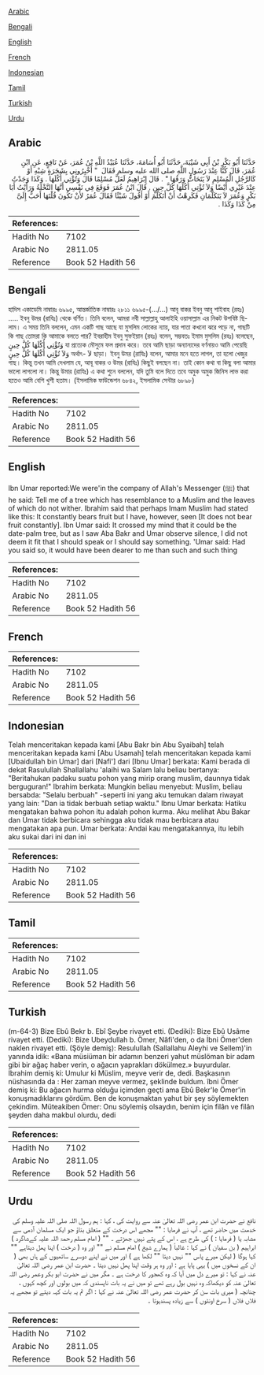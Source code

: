 [Arabic](#arabic)

[Bengali](#bengali)

[English](#english)

[French](#french)

[Indonesian](#indonesian)

[Tamil](#tamil)

[Turkish](#turkish)

[Urdu](#urdu)

## Arabic


<div dir="rtl" lang="ar" style={{fontSize:'larger',backgroundColor:'#f8f9fa',padding:20}}>
حَدَّثَنَا أَبُو بَكْرِ بْنُ أَبِي شَيْبَةَ، حَدَّثَنَا أَبُو أُسَامَةَ، حَدَّثَنَا عُبَيْدُ اللَّهِ بْنُ عُمَرَ، عَنْ نَافِعٍ، عَنِ ابْنِ عُمَرَ، قَالَ كُنَّا عِنْدَ رَسُولِ اللَّهِ صلى الله عليه وسلم فَقَالَ ‏ "‏ أَخْبِرُونِي بِشَجَرَةٍ شِبْهِ أَوْ كَالرَّجُلِ الْمُسْلِمِ لاَ يَتَحَاتُّ وَرَقُهَا ‏"‏ ‏.‏ قَالَ إِبْرَاهِيمُ لَعَلَّ مُسْلِمًا قَالَ وَتُؤْتِي أُكُلَهَا ‏.‏ وَكَذَا وَجَدْتُ عِنْدَ غَيْرِي أَيْضًا وَلاَ تُؤْتِي أُكُلَهَا كُلَّ حِينٍ ‏.‏ قَالَ ابْنُ عُمَرَ فَوَقَعَ فِي نَفْسِي أَنَّهَا النَّخْلَةُ وَرَأَيْتُ أَبَا بَكْرٍ وَعُمَرَ لاَ يَتَكَلَّمَانِ فَكَرِهْتُ أَنْ أَتَكَلَّمَ أَوْ أَقُولَ شَيْئًا فَقَالَ عُمَرُ لأَنْ تَكُونَ قُلْتَهَا أَحَبُّ إِلَىَّ مِنْ كَذَا وَكَذَا ‏.‏
</div>
<div style={{backgroundColor:'#f8f9fa',padding:20, marginBottom: 10}}><table> <thead> <tr> <th>References:</th> <th></th> </tr> </thead> <tbody><tr><td>Hadith No</td><td>7102</td></tr><tr><td>Arabic No</td><td>2811.05</td></tr><tr><td>Reference</td><td>Book 52 Hadith 56</td></tr></tbody></table></div>

## Bengali


<div dir="ltr" lang="bn" style={{fontSize:'larger',backgroundColor:'#f8f9fa',padding:20}}>
হাদিস একাডেমি নাম্বারঃ ৬৯৯৫, আন্তর্জাতিক নাম্বারঃ ২৮১১ ৬৯৯৫-(.../...) আবূ বাকর ইবনু আবূ শাইবাহ (রহঃ) ..... ইবনু উমর (রাযিঃ) থেকে বর্ণিত। তিনি বলেন, আমরা নবী সাল্লাল্লাহু আলাইহি ওয়াসাল্লাম এর নিকট উপবিষ্ট ছিলাম। এ সময় তিনি বললেন, এমন একটি গাছ আছে যা মুসলিম লোকের ন্যায়, যার পাতা কখনো ঝরে পড়ে না, গাছটি কি গাছ তোমরা কি আমাকে বলতে পার? ইবরাহীম ইবনু সুফইয়ান (রহঃ) বলেন, সম্ভবতঃ ইমাম মুসলিম (রহঃ) বলেছেন, وَتُؤْتِي أُكُلَهَا كُلَّ حِينٍ যা প্রত্যেক মৌসুমে ফল প্রদান করে। তবে আমি ছাড়া অন্যান্যদের বর্ণনায়ও আমি পেয়েছি وَلاَ تُؤْتِي أُكُلَهَا كُلَّ حِينٍ অর্থাৎ- لاَ ছাড়া। ইবনু উমর (রাযিঃ) বলেন, আমার মনে হতে লাগল, তা হলো খেজুর গাছ। কিন্তু তখন আমি দেখলাম যে, আবূ বাকর ও উমর (রাযিঃ) কিছুই বলছেন না। তাই কোন কথা বা কিছু বলা আমার ভালো লাগলো না। কিন্তু উমার (রাযিঃ) এ কথা শুনে বললেন, যদি তুমি বলে দিতে তবে অমুক অমুক জিনিস লাভ করা হতেও আমি বেশি খুশী হতাম। (ইসলামিক ফাউন্ডেশন ৬৮৪২, ইসলামিক সেন্টার ৬৮৯৮)
</div>
<div style={{backgroundColor:'#f8f9fa',padding:20, marginBottom: 10}}><table> <thead> <tr> <th>References:</th> <th></th> </tr> </thead> <tbody><tr><td>Hadith No</td><td>7102</td></tr><tr><td>Arabic No</td><td>2811.05</td></tr><tr><td>Reference</td><td>Book 52 Hadith 56</td></tr></tbody></table></div>

## English


<div dir="ltr" lang="en" style={{fontSize:'larger',backgroundColor:'#f8f9fa',padding:20}}>
Ibn Umar reported:We were'in the company of Allah's Messenger (ﷺ) that he said: Tell me of a tree which has resemblance to a Muslim and the leaves of which do not wither. Ibrahim said that perhaps Imam Muslim had stated like this: It constantly bears fruit but I have, however, seen [It does not bear fruit constantly]. Ibn Umar said: It crossed my mind that it could be the date-palm tree, but as I saw Aba Bakr and Umar observe silence, I did not deem it fit that I should speak or I should say something. 'Umar said: Had you said so, it would have been dearer to me than such and such thing
</div>
<div style={{backgroundColor:'#f8f9fa',padding:20, marginBottom: 10}}><table> <thead> <tr> <th>References:</th> <th></th> </tr> </thead> <tbody><tr><td>Hadith No</td><td>7102</td></tr><tr><td>Arabic No</td><td>2811.05</td></tr><tr><td>Reference</td><td>Book 52 Hadith 56</td></tr></tbody></table></div>

## French


<div dir="ltr" lang="fr" style={{fontSize:'larger',backgroundColor:'#f8f9fa',padding:20}}>

</div>
<div style={{backgroundColor:'#f8f9fa',padding:20, marginBottom: 10}}><table> <thead> <tr> <th>References:</th> <th></th> </tr> </thead> <tbody><tr><td>Hadith No</td><td>7102</td></tr><tr><td>Arabic No</td><td>2811.05</td></tr><tr><td>Reference</td><td>Book 52 Hadith 56</td></tr></tbody></table></div>

## Indonesian


<div dir="ltr" lang="id" style={{fontSize:'larger',backgroundColor:'#f8f9fa',padding:20}}>
Telah menceritakan kepada kami [Abu Bakr bin Abu Syaibah] telah menceritakan kepada kami [Abu Usamah] telah menceritakan kepada kami [Ubaidullah bin Umar] dari [Nafi'] dari [Ibnu Umar] berkata: Kami berada di dekat Rasulullah Shallallahu 'alaihi wa Salam lalu beliau bertanya: "Beritahukan padaku suatu pohon yang mirip orang muslim, daunnya tidak berguguran!" Ibrahim berkata: Mungkin beliau menyebut: Muslim, beliau bersabda: "Selalu berbuah" -seperti ini yang aku temukan dalam riwayat yang lain: "Dan ia tidak berbuah setiap waktu." Ibnu Umar berkata: Hatiku mengatakan bahwa pohon itu adalah pohon kurma. Aku melihat Abu Bakar dan Umar tidak berbicara sehingga aku tidak mau berbicara atau mengatakan apa pun. Umar berkata: Andai kau mengatakannya, itu lebih aku sukai dari ini dan ini
</div>
<div style={{backgroundColor:'#f8f9fa',padding:20, marginBottom: 10}}><table> <thead> <tr> <th>References:</th> <th></th> </tr> </thead> <tbody><tr><td>Hadith No</td><td>7102</td></tr><tr><td>Arabic No</td><td>2811.05</td></tr><tr><td>Reference</td><td>Book 52 Hadith 56</td></tr></tbody></table></div>

## Tamil


<div dir="ltr" lang="ta" style={{fontSize:'larger',backgroundColor:'#f8f9fa',padding:20}}>

</div>
<div style={{backgroundColor:'#f8f9fa',padding:20, marginBottom: 10}}><table> <thead> <tr> <th>References:</th> <th></th> </tr> </thead> <tbody><tr><td>Hadith No</td><td>7102</td></tr><tr><td>Arabic No</td><td>2811.05</td></tr><tr><td>Reference</td><td>Book 52 Hadith 56</td></tr></tbody></table></div>

## Turkish


<div dir="ltr" lang="tr" style={{fontSize:'larger',backgroundColor:'#f8f9fa',padding:20}}>
(m-64-3) Bize Ebû Bekr b. Ebî Şeybe rivayet etti. (Dediki): Bize Ebû Usâme rivayet etti. (Dediki): Bize Ubeydullah b. Ömer, Nâfi'den, o da İbni Ömer'den naklen rivayet etti. (Şöyle demiş): Resulullah (Sallallahu Aleyhi ve Sellem)'in yanında idik: «Bana müsiüman bir adamın benzeri yahut müslöman bir adam gibi bir ağaç haber verin, o ağacın yaprakları dökülmez.» buyurdular. İbrahim demiş ki: Umulur ki Müslim, meyve verir de, dedi. Başkasının nüshasında da : Her zaman meyve vermez, şeklinde buldum. îbni Ömer demiş ki: Bu ağacın hurma olduğu içimden geçti ama Ebû Bekr'le Ömer'in konuşmadıklarını gördüm. Ben de konuşmaktan yahut bir şey söylemekten çekindim. Müteakiben Ömer: Onu söylemiş olsaydın, benim için filân ve filân şeyden daha makbul olurdu, dedi
</div>
<div style={{backgroundColor:'#f8f9fa',padding:20, marginBottom: 10}}><table> <thead> <tr> <th>References:</th> <th></th> </tr> </thead> <tbody><tr><td>Hadith No</td><td>7102</td></tr><tr><td>Arabic No</td><td>2811.05</td></tr><tr><td>Reference</td><td>Book 52 Hadith 56</td></tr></tbody></table></div>

## Urdu


<div dir="rtl" lang="ur" style={{fontSize:'larger',backgroundColor:'#f8f9fa',padding:20}}>
نافع نے حضرت ابن عمر رضی اللہ تعالیٰ عنہ سے روایت کی ، کہا : ہم رسول اللہ صلی اللہ علیہ وسلم کی خدمت میں حاضر تھے ، آپ نے فرمایا : "" مجھے اس درخت کے متعلق بتاؤ جو ایک مسلمان آدمی سے مشابہ یا ( فرمایا : ) کی طرح ہے ، اس کے پتے نہیں جھڑتے ۔ "" ( امام مسلم رحمۃ اللہ علیہ کےشاگرد ) ابراہیم ( بن سفیان ) نے کہا : غالباً ( ہمارے شیخ ) امام مسلم نے "" اور وہ ( درخت ) اپنا پھل دیتاہے "" کہا ہوگا ( لیکن میرے پاس "" نہیں دیتا "" لکھا ہے ) اور میں نے اپنے دوسرے ساتھیوں کے ہاں بھی ( ان کے نسخوں میں ) یہی پایا ہے : اور وہ ہر وقت اپنا پھل نہیں دیتا ۔ حضرت ابن عمر رضی اللہ تعالیٰ عنہ نے کہا : تو میرے دل میں آیا کہ وہ کھجور کا درخت ہے ۔ مگر میں نے حضرت ابو بکر وعمر رضی اللہ تعالیٰ عنہ کو دیکھاکہ وہ نہیں بول رہے تھے تو میں نے یہ بات ناپسندی کہ میں بولوں اور کچھ کہوں ، چنانچہ ( میری بات سن کر حضرت عمر رضی اللہ تعالیٰ عنہ نے کہا : اگر تم یہ بات کہہ دیتے تو مجھے یہ فلاں فلاں ( سرخ اونٹوں ) سے زیادہ پسندہوتا ۔
</div>
<div style={{backgroundColor:'#f8f9fa',padding:20, marginBottom: 10}}><table> <thead> <tr> <th>References:</th> <th></th> </tr> </thead> <tbody><tr><td>Hadith No</td><td>7102</td></tr><tr><td>Arabic No</td><td>2811.05</td></tr><tr><td>Reference</td><td>Book 52 Hadith 56</td></tr></tbody></table></div>